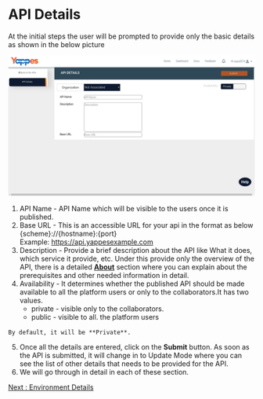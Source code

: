 API Details
===========

At the initial steps the user will be prompted to provide only the basic
details as shown in the below picture

![](images/existing_api/existing_api_preview_01.png)

1.  API Name - API Name which will be visible to the users once it is published.
2.  Base URL - This is an accessible URL for your api in the format as below
    {scheme}://{hostname}:{port}  
    Example: https://api.yappesexample.com
3.  Description - Provide a brief description about the API like What it
    does, which service it provide, etc. Under this provide only the
    overview of the API, there is a detailed [**About**](aboutapi)   <!--Broken link--> section
    where you can explain about the prerequisites and other needed
    information in detail.
4.  Availability - It determines whether the published API should be
    made available to all the platform users or only to the
    collaborators.It has two values.
    -   private - visible only to the collaborators.
    -   public - visible to all.
        the platform users
  <!--Public/ Private are Accessibility features. See if want to change.-->
    By default, it will be **Private**.
    
5.  Once all the details are entered, click on the **Submit** button. As
    soon as the API is submitted, it will change in to Update Mode where
    you can see the list of other details that needs to be provided for
    the API.
6.  We will go through in detail in each of these section.

[Next :
    Environment Details](environment.md)



 
<!--
As per my discussion with Shiva point 2. Base URL is the URL of an existing API which have been already hosted somewhere by Developer.
In that case pls make it as 
Example: https://api.MyCompany.com
-->